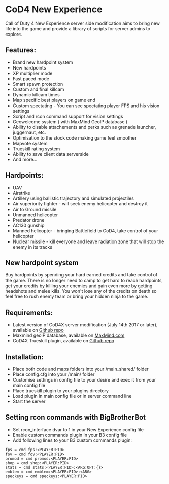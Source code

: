 # CoD4 New Experience
Call of Duty 4 New Experience server side modification aims to bring new life into the game and provide a library of scripts for server admins to explore.

## Features:
* Brand new hardpoint system
* New hardpoints
* XP multiplier mode
* Fast paced mode
* Smart spawn protection
* Custom and final killcam
* Dynamic killcam times
* Map specific best players on game end
* Custom spectating - You can see spectating player FPS and his vision settings
* Script and rcon command support for vision settings
* Geowelcome system ( with MaxMind GeoIP database )
* Ability to disable attachements and perks such as grenade launcher, juggernaut, etc.
* Optimisation to the stock code making game feel smoother
* Mapvote system
* Trueskill rating system
* Ability to save client data serverside
* And more...

## Hardpoints:
* UAV
* Airstrike
* Artillery using ballistic trajectory and simulated projectiles
* Air superiority fighter - will seek enemy helicopter and destroy it
* Air to Ground missile
* Unmanned helicopter
* Predator drone
* AC130 gunship
* Manned helicopter - bringing Battlefield to CoD4, take control of your helicopter
* Nuclear missile - kill everyone and leave radiation zone that will stop the enemy in its tracks

## New hardpoint system
Buy hardpoints by spending your hard earned credits and take control of the game. There is no longer need to camp to get hard to reach hardpoints, get your credits by killing your enemies and gain even more by getting headshots and melee kills. You won't lose any of the credits on death so feel free to rush enemy team or bring your hidden ninja to the game.

## Requirements:
* Latest version of CoD4X server modification (July 14th 2017 or later), available on [Github repo](https://github.com/callofduty4x/CoD4x_Server)
* Maxmind geoIP database, available on [MaxMind.com](http://dev.maxmind.com/geoip/legacy/install/country/)
* CoD4X Trueskill plugin, available on [Github repo](https://github.com/leiizko/cod4_trueskill_plugin)

## Installation:
* Place both code and maps folders into your <CoD4x Server Dir>/main_shared/ folder
* Place config.cfg into your <CoD4x Server Dir>/main/ folder
* Customise settings in config file to your desire and exec it from your main config file
* Place trueskill plugin to your plugins directory
* Load plugin in main config file or in server command line
* Start the server

## Setting rcon commands with BigBrotherBot
* Set rcon_interface dvar to 1 in your New Experience config file
* Enable custom commands plugin in your B3 config file
* Add following lines to your B3 custom commands plugin:
```
fps = cmd fps:<PLAYER:PID>
fov = cmd fov:<PLAYER:PID>
promod = cmd promod:<PLAYER:PID>
shop = cmd shop:<PLAYER:PID>
stats = cmd stats:<PLAYER:PID>:<ARG:OPT:{}>
emblem = cmd emblem:<PLAYER:PID>:<ARG>
speckeys = cmd speckeys:<PLAYER:PID>
```
